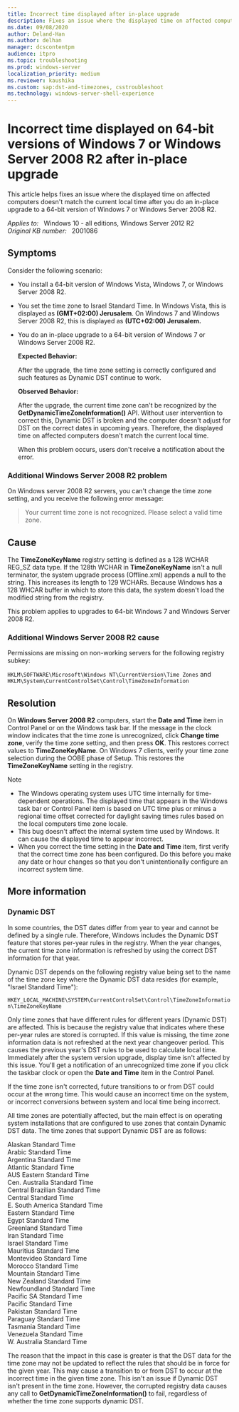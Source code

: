 ```yaml
---
title: Incorrect time displayed after in-place upgrade
description: Fixes an issue where the displayed time on affected computers doesn't match the current local time after you do an in-place upgrade to a 64-bit version of Windows 7 or Windows Server 2008 R2.
ms.date: 09/08/2020
author: Deland-Han
ms.author: delhan
manager: dcscontentpm
audience: itpro
ms.topic: troubleshooting
ms.prod: windows-server
localization_priority: medium
ms.reviewer: kaushika
ms.custom: sap:dst-and-timezones, csstroubleshoot
ms.technology: windows-server-shell-experience
---
```

# Incorrect time displayed on 64-bit versions of Windows 7 or Windows Server 2008 R2 after in-place upgrade

This article helps fixes an issue where the displayed time on affected computers doesn't match the current local time after you do an in-place upgrade to a 64-bit version of Windows 7 or Windows Server 2008 R2.

_Applies to:_ &nbsp; Windows 10 - all editions, Windows Server 2012 R2  
_Original KB number:_ &nbsp; 2001086

## Symptoms

Consider the following scenario:  

- You install a 64-bit version of Windows Vista, Windows 7, or Windows Server 2008 R2.

- You set the time zone to Israel Standard Time. In Windows Vista, this is displayed as **(GMT+02:00) Jerusalem**. On Windows 7 and Windows Server 2008 R2, this is displayed as **(UTC+02:00) Jerusalem.**  

- You do an in-place upgrade to a 64-bit version of Windows 7 or Windows Server 2008 R2.

    **Expected Behavior:**  

    After the upgrade, the time zone setting is correctly configured and such features as Dynamic DST continue to work.

    **Observed Behavior:**  

    After the upgrade, the current time zone can't be recognized by the **GetDynamicTimeZoneInformation()** API. Without user intervention to correct this, Dynamic DST is broken and the computer doesn't adjust for DST on the correct dates in upcoming years. Therefore, the displayed time on affected computers doesn't match the current local time.

    When this problem occurs, users don't receive a notification about the error.

### Additional Windows Server 2008 R2 problem  

On Windows server 2008 R2 servers, you can't change the time zone setting, and you receive the following error message:
> Your current time zone is not recognized. Please select a valid time zone.

## Cause

The **TimeZoneKeyName** registry setting is defined as a 128 WCHAR REG_SZ data type. If the 128th WCHAR in **TimeZoneKeyName** isn't a null terminator, the system upgrade process (Offline.xml) appends a null to the string. This increases its length to 129 WCHARs. Because Windows has a 128 WHCAR buffer in which to store this data, the system doesn't load the modified string from the registry.

This problem applies to upgrades to 64-bit Windows 7 and Windows Server 2008 R2.

### Additional Windows Server 2008 R2 cause

Permissions are missing on non-working servers for the following registry subkey:

`HKLM\SOFTWARE\Microsoft\Windows NT\CurrentVersion\Time Zones` and `HKLM\System\CurrentControlSet\Control\TimeZoneInformation`

## Resolution

On **Windows Server 2008 R2** computers, start the **Date and Time**  item in Control Panel or on the Windows task bar. If the message in the clock window indicates that the time zone is unrecognized, click **Change time zone**, verify the time zone setting, and then press **OK**. This restores correct values to **TimeZoneKeyName**.
On Windows 7 clients, verify your time zone selection during the OOBE phase of Setup. This restores the **TimeZoneKeyName** setting in the registry.
> [!Note]  
>
> - The Windows operating system uses UTC time internally for time-dependent operations. The displayed time that appears in the Windows task bar or Control Panel item is based on UTC time plus or minus a regional time offset corrected for daylight saving times rules based on the local computers time zone locale.
> - This bug doesn't affect the internal system time used by Windows. It can cause the displayed time to appear incorrect.
> - When you correct the time setting in the **Date and Time** item, first verify that the correct time zone has been configured. Do this before you make any date or hour changes so that you don't unintentionally configure an incorrect system time.

## More information

### Dynamic DST

In some countries, the DST dates differ from year to year and cannot be defined by a single rule. Therefore, Windows includes the Dynamic DST feature that stores per-year rules in the registry. When the year changes, the current time zone information is refreshed by using the correct DST information for that year.

Dynamic DST depends on the following registry value being set to the name of the time zone key where the Dynamic DST data resides (for example, "Israel Standard Time"):

`HKEY_LOCAL_MACHINE\SYSTEM\CurrentControlSet\Control\TimeZoneInformation\TimeZoneKeyName`

Only time zones that have different rules for different years (Dynamic DST) are affected. This is because the registry value that indicates where these per-year rules are stored is corrupted.
If this value is missing, the time zone information data is not refreshed at the next year changeover period. This causes the previous year's DST rules to be used to calculate local time.
Immediately after the system version upgrade, display time isn't affected by this issue. You'll get a notification of an unrecognized time zone if you click the taskbar clock or open the **Date and Time**  item in the Control Panel.

If the time zone isn't corrected, future transitions to or from DST could occur at the wrong time. This would cause an incorrect time on the system, or incorrect conversions between system and local time being incorrect.

All time zones are potentially affected, but the main effect is on operating system installations that are configured to use zones that contain Dynamic DST data. The time zones that support Dynamic DST are as follows:

Alaskan Standard Time  
Arabic Standard Time  
Argentina Standard Time  
Atlantic Standard Time  
AUS Eastern Standard Time  
Cen. Australia Standard Time  
Central Brazilian Standard Time  
Central Standard Time  
E. South America Standard Time  
Eastern Standard Time  
Egypt Standard Time  
Greenland Standard Time  
Iran Standard Time  
Israel Standard Time  
Mauritius Standard Time  
Montevideo Standard Time  
Morocco Standard Time  
Mountain Standard Time  
New Zealand Standard Time  
Newfoundland Standard Time  
Pacific SA Standard Time  
Pacific Standard Time  
Pakistan Standard Time  
Paraguay Standard Time  
Tasmania Standard Time  
Venezuela Standard Time  
W. Australia Standard Time  

The reason that the impact in this case is greater is that the DST data for the time zone may not be updated to reflect the rules that should be in force for the given year. This may cause a transition to or from DST to occur at the incorrect time in the given time zone. This isn't an issue if Dynamic DST isn't present in the time zone. However, the corrupted registry data causes any call to **GetDynamicTimeZoneInformation()** to fail, regardless of whether the time zone supports dynamic DST.
